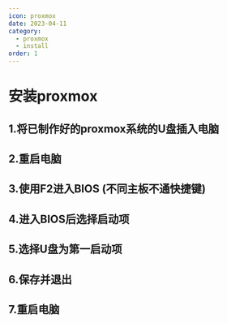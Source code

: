 ```yaml
---
icon: proxmox
date: 2023-04-11
category: 
  - proxmox
  - install
order: 1
---
```

# 安装proxmox
## 1.将已制作好的proxmox系统的U盘插入电脑
## 2.重启电脑
## 3.使用F2进入BIOS (不同主板不通快捷键)
## 4.进入BIOS后选择启动项
## 5.选择U盘为第一启动项
## 6.保存并退出
## 7.重启电脑
<ArtPlayer src="https://pan.brinish.eu.org:6206/f/GzUA/proxmox.mp4" />
